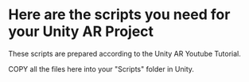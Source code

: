 Here are the scripts you need for your Unity AR Project
================

These scripts are prepared according to the Unity AR Youtube Tutorial.

COPY all the files here into your "Scripts" folder in Unity.
